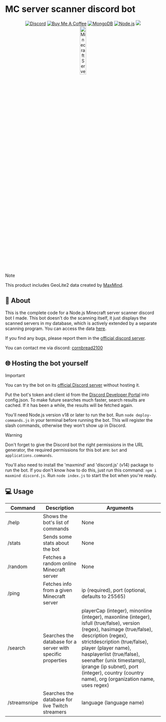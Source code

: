 # MC server scanner discord bot

<div align="center">
    <a href="https://discord.gg/Uy9m5TP5na"><img src="https://img.shields.io/badge/Discord-7289DA?style=for-the-badge&logo=discord&logoColor=white" alt="Discord"/></a>
    <a href="https://www.buymeacoffee.com/cornbread2100"><img src="https://img.shields.io/badge/Buy_Me_A_Coffee-FFDD00?style=for-the-badge&logo=buy-me-a-coffee&logoColor=black" alt="Buy Me A Coffee"/></a>
    <a href="https://www.mongodb.com"><img src="https://img.shields.io/badge/MongoDB-4EA94B?logo=mongodb&logoColor=white&style=for-the-badge" alt="MongoDB"/></a>
    <a href="https://nodejs.org/en"><img src="https://img.shields.io/badge/Node.js-43853D?logo=node.js&logoColor=white&style=for-the-badge" alt="Node.js"/></a>
    <a href="https://github.com/kgurchiek/Minecraft-Server-Scanner-Discord-Bot"><img src="https://img.shields.io/github/last-commit/kgurchiek/Minecraft-Server-Scanner-Discord-Bot?style=for-the-badge&logo=github&logoColor=white&logoWidth=20"/></a>
    <br>
    <img src="https://raw.githubusercontent.com/kgurchiek/Minecraft-Server-Scanner-Discord-Bot/main/Icon.PNG" alt="Minecraft Server Scanner Logo" width="20%"/>
</div>

> [!NOTE]
> This product includes GeoLite2 data created by [MaxMind](https://www.maxmind.com).

## 📝 About

This is the complete code for a Node.js Minecraft server scanner discord bot I made. This bot doesn't do the scanning itself, it just displays the scanned servers in my database, which is actively extended by a separate scanning program. You can access the data [here](https://api.cornbread2100.com/scannedServers).

If you find any bugs, please report them in the [official discord server](https://discord.gg/TSWcF2m67m).

You can contact me via discord: [cornbread2100](https://discord.com/users/720658048611516559)

## 🌐 Hosting the bot yourself

> [!IMPORTANT]
> You can try the bot on its [official Discord server](https://discord.gg/TSWcF2m67m) without hosting it.

Put the bot's token and client id from the [Discord Developer Portal](https://discord.com/developers) into config.json. To make future searches much faster, search results are cached. If it has been a while, the results will be fetched again.

You'll need Node.js version v18 or later to run the bot. Run `node deploy-commands.js` in your terminal before running the bot. This will register the slash commands, otherwise they won't show up in Discord.

> [!WARNING]
> Don't forget to give the Discord bot the right permissions in the URL generator, the required permissions for this bot are: `bot` and `applications.commands`.

You'll also need to install the 'maxmind' and 'discord.js' (v14) package to run the bot. If you don't know how to do this, just run this command: `npm i maxmind discord.js`. Run `node index.js` to start the bot when you're ready. 

## 💻 Usage

| Command | Description | Arguments |
| --- | --- | --- |
| /help | Shows the bot's list of commands | None |
| /stats | Sends some stats about the bot | None |
| /random | Fetches a random online Minecraft server | None |
| /ping | Fetches info from a given Minecraft server | ip (required), port (optional, defaults to 25565) |
| /search | Searches the database for a server with specific properties | playerCap (integer), minonline (integer), maxonline (integer), isfull (true/false), version (regex), hasimage (true/false), description (regex), strictdescription (true/false), player (player name), hasplayerlist (true/false), seenafter (unix timestamp), iprange (ip subnet), port (integer), country (country name), org (organization name, uses regex) |
| /streamsnipe | Searches the database for live Twitch streamers | language (language name) |
